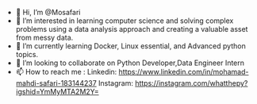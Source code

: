 - 👋 Hi, I’m @Mosafari
- 👀 I’m interested in learning computer science and solving complex problems using a data analysis approach and creating a valuable asset from messy data.
- 🌱 I’m currently learning Docker, Linux essential, and Advanced python topics. 
- 💞️ I’m looking to collaborate on Python Developer,Data Engineer Intern
- 📫 How to reach me :
                Linkedin: https://www.linkedin.com/in/mohamad-mahdi-safari-183144237
                Instagram: https://instagram.com/whatthepy?igshid=YmMyMTA2M2Y=

<!---
Mosafari/Mosafari is a ✨ special ✨ repository because its `README.md` (this file) appears on your GitHub profile.
You can click the Preview link to take a look at your changes.
--->
